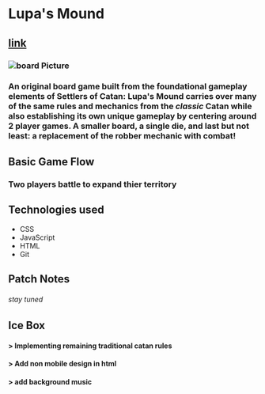 # Lupa's Mound
## [link](catan-charlie-mickey.netlify.app)
### ![board Picture](https://imgur.com/a/ohlIp5l.png)
### An original board game built from the foundational gameplay elements of Settlers of Catan: Lupa's Mound carries over many of the same rules and mechanics from the *classic* Catan while also establishing its own unique gameplay by centering around 2 player games. A smaller board, a single die, and last but not least: a replacement of the robber mechanic with combat!
## Basic Game Flow
### Two players battle to expand thier territory 
## Technologies used 
- CSS
- JavaScript
- HTML
- Git

## Patch Notes
###### stay tuned
## Ice Box
#### > Implementing remaining traditional catan rules
#### > Add non mobile design in html
#### > add background music


